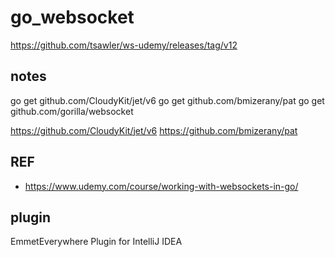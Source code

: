 # go_websocket
https://github.com/tsawler/ws-udemy/releases/tag/v12
## notes
go get github.com/CloudyKit/jet/v6
go get github.com/bmizerany/pat
go get github.com/gorilla/websocket

https://github.com/CloudyKit/jet/v6
https://github.com/bmizerany/pat


## REF
* https://www.udemy.com/course/working-with-websockets-in-go/

## plugin
EmmetEverywhere Plugin for IntelliJ IDEA

